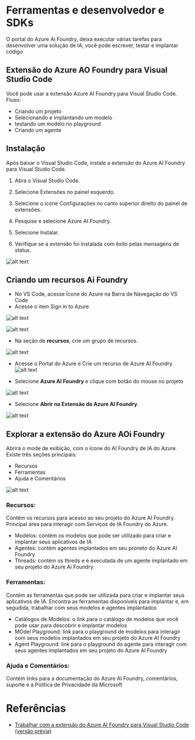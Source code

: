 # Ferramentas e desenvolvedor e SDKs

O portal do Azure Ai Foundry, deixa executar várias tarefas para desenvolver uma solução de IA, você pode escrever, testar e implantar código

## Extensão do Azure AO Foundry para Visual Studio Code

Você pode usar a extensão Azure AI Foundry para Visual Studio Code.
Fluxo:
- Criando um projeto
- Selecionando e implantando um modelo
- testando um modelo no playground
- Criando um agente

## Instalação

Após baixar o Visual Studio Code, instale a extensão do Azure AI Foundry para Visual Studio Code.

1. Abra o Visual Studio Code.

2. Selecione Extensões no painel esquerdo.

3. Selecione o ícone Configurações no canto superior direito do painel de extensões.

4. Pesquise e selecione Azure AI Foundry.

5. Selecione Instalar.

6. Verifique se a extensão foi instalada com êxito pelas mensagens de status.

![alt text](img/extensao_azure_ai_foundry.png)

## Criando um recursos Ai Foundry

- No VS Code, acesse  Ícone do Azure na Barra de Navegação do VS Code
- Acesse o item Sign in to Azure

![alt text](img/sign_in_to_Azure.png)

![alt text](img/subscription_azure.png)

- Na seção de **recursos**, crie um grupo de recursos.

![alt text](img/resoruce_groups.png)

- Acesse o Portal do Azure e Crie um recurso de Azure AI Foundry
![alt text](img/azure_ai_foundry.png)

- Selecione **Azure AI Foundry** e clique com botão do mouse no projeto

![alt text](img/projeto_ai_foundry.png)

- Selecione **Abrir na Extensão do Azure AI Foundry**.

![alt text](img/extensao_azure_ai_foundry_extension.png)

## Explorar a extensão do Azure AOi Foundry

Abrirá o mode de exibição, com o ícone do AI Foundry de IA do Azure.
Existe três seções principais:

- Recursos
- Ferramentas
- Ajuda e Comentários

![alt text](img/recursos_ferramentas_ajuda.png)

### Recursos:

Contém os recursos para acesso ao seu projeto do Azure AI Foundry. Principal área para interagir com Serviços de IA Foundry do Azure.
- Modelos: contém os modelos que pode ser utilizado para criar e implantar seus aplicativos de IA
- Agentes: contém agentes implantados em seu proneto do Azure AI Foundry
- Threads: contém os threds e é executada de um agente implantado em seu projeto do Azure Ai Foundry

### Ferramentas:

Contém as ferramentas que pode ser utilizada para criar e implantar seus aplicativos de IA. Encontra as ferramentas disponíveis para implantar e, em segudida, trabalhar com seus modelos e agentes implantados

- Catálogos de Modelos: o link para o catálogo de modelos que você pode usar para descobrir e implantar modelos
- MOdel Playground: link para o playground de modelos para interagir com seus modelos implantados em seu projeto do Azure AI Foundry
- Agent Playground: link para o playground do agente para interagir com seus agentes implantados em seu projeto do Azure AI Foundry

### Ajuda e Comentários: 

Contém links para a documentação do Azure AI Foundry, comentários, suporte e a Política de Privacidade da Microsoft


# Referências

- [Trabalhar com a extensão do Azure AI Foundry para Visual Studio Code (versão prévia)](https://learn.microsoft.com/pt-br/azure/ai-foundry/how-to/develop/get-started-projects-vs-code)